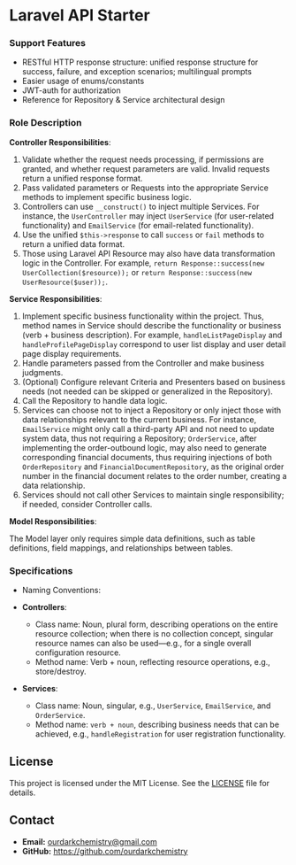 # Laravel API Starter

### Support Features

- RESTful HTTP response structure: unified response structure for success, failure, and exception scenarios; multilingual prompts
- Easier usage of enums/constants
- JWT-auth for authorization
- Reference for Repository & Service architectural design

### Role Description

**Controller Responsibilities**:

1. Validate whether the request needs processing, if permissions are granted, and whether request parameters are valid. Invalid requests return a unified response format.
2. Pass validated parameters or Requests into the appropriate Service methods to implement specific business logic.
3. Controllers can use `__construct()` to inject multiple Services. For instance, the `UserController` may inject `UserService` (for user-related functionality) and `EmailService` (for email-related functionality).
4. Use the unified `$this->response` to call `success` or `fail` methods to return a unified data format.
5. Those using Laravel API Resource may also have data transformation logic in the Controller. For example, `return Response::success(new UserCollection($resource));` or `return Response::success(new UserResource($user));`.

**Service Responsibilities**:

1. Implement specific business functionality within the project. Thus, method names in Service should describe the functionality or business (verb + business description). For example, `handleListPageDisplay` and `handleProfilePageDisplay` correspond to user list display and user detail page display requirements.
2. Handle parameters passed from the Controller and make business judgments.
3. (Optional) Configure relevant Criteria and Presenters based on business needs (not needed can be skipped or generalized in the Repository).
4. Call the Repository to handle data logic.
5. Services can choose not to inject a Repository or only inject those with data relationships relevant to the current business. For instance, `EmailService` might only call a third-party API and not need to update system data, thus not requiring a Repository; `OrderService`, after implementing the order-outbound logic, may also need to generate corresponding financial documents, thus requiring injections of both `OrderRepository` and `FinancialDocumentRepository`, as the original order number in the financial document relates to the order number, creating a data relationship.
6. Services should not call other Services to maintain single responsibility; if needed, consider Controller calls.

**Model Responsibilities**:

The Model layer only requires simple data definitions, such as table definitions, field mappings, and relationships between tables.

### Specifications

* Naming Conventions:

- **Controllers**:
   - Class name: Noun, plural form, describing operations on the entire resource collection; when there is no collection concept, singular resource names can also be used—e.g., for a single overall configuration resource.
   - Method name: Verb + noun, reflecting resource operations, e.g., store/destroy.

- **Services**:
   - Class name: Noun, singular, e.g., `UserService`, `EmailService`, and `OrderService`.
   - Method name: `verb + noun`, describing business needs that can be achieved, e.g., `handleRegistration` for user registration functionality.

## License
This project is licensed under the MIT License. See the [LICENSE](LICENSE) file for details.

## Contact
- **Email:** ourdarkchemistry@gmail.com
- **GitHub:** https://github.com/ourdarkchemistry
